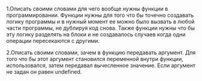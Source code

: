 1.Описать своими словами для чего вообще нужны функции в программировании.
	Функции нужны для того что бы точечно создавать логику программы и в нужный момент ее можно было
	вызвать в любой части программы, не дублируя код снова. Также функции нужны что бы эту логику
	разделять на блоки и не создавалось случаев когда одни операции пересекаются с другими.
	


2.Описать своими словами, зачем в функцию передавать аргумент.
	Для того что бы этот аргумент становился переменной внутри функции, использовался, затем передавал
	вычесленное значение. Если аргумент не задан он равен undefined.